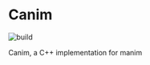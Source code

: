 # Canim
![build](https://travis-ci.com/wofeicaoge/Canim.svg?branch=master)

Canim, a C++ implementation for manim
